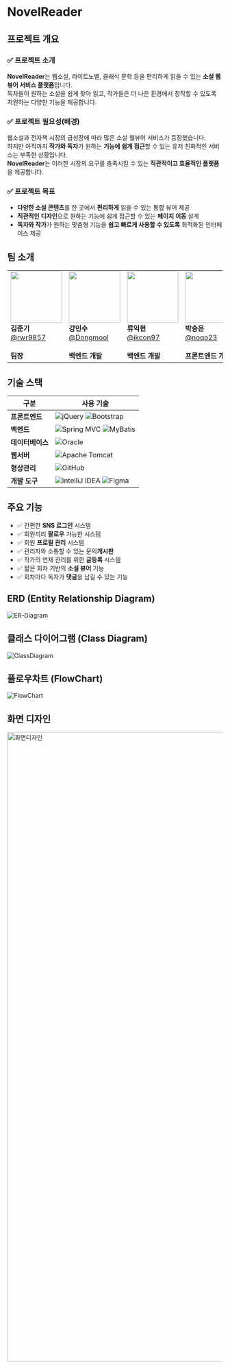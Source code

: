 # NovelReader

## 프로젝트 개요

### ✅ **프로젝트 소개**  
**NovelReader**는 웹소설, 라이트노벨, 클래식 문학 등을 편리하게 읽을 수 있는 **소설 웹뷰어 서비스 플랫폼**입니다.  
독자들이 원하는 소설을 쉽게 찾아 읽고, 작가들은 더 나은 환경에서 창작할 수 있도록 지원하는 다양한 기능을 제공합니다.

### ✅ **프로젝트 필요성(배경)**  
웹소설과 전자책 시장의 급성장에 따라 많은 소설 웹뷰어 서비스가 등장했습니다.  
하지만 아직까지 **작가와 독자**가 원하는 **기능에 쉽게 접근**할 수 있는 유저 친화적인 서비스는 부족한 상황입니다.  
**NovelReader**는 이러한 시장의 요구를 충족시킬 수 있는 **직관적이고 효율적인 플랫폼**을 제공합니다.

### ✅ **프로젝트 목표**  
- **다양한 소설 콘텐츠**를 한 곳에서 **편리하게** 읽을 수 있는 통합 뷰어 제공  
- **직관적인 디자인**으로 원하는 기능에 쉽게 접근할 수 있는 **페이지 이동** 설계  
- **독자와 작가**가 원하는 맞춤형 기능을 **쉽고 빠르게 사용할 수 있도록** 최적화된 인터페이스 제공


## 팀 소개

|  |  |  |  |  |
|--|--|--|--|--|
| <img src="https://avatars.githubusercontent.com/u/74402423?v=4" width="120"/><br/>**김준기**<br/>[@rwr9857](https://github.com/rwr9857)<br/><br/>**팀장** | <img src="https://avatars.githubusercontent.com/u/77829975?v=4" width="120"/><br/>**강민수**<br/>[@Dongmool](https://github.com/Dongmool)<br/><br/>**백엔드 개발**| <img src="https://avatars.githubusercontent.com/u/67631164?v=4" width="120"/><br/>**류익현**<br/>[@ikcon97](https://github.com/ikcon97)<br/><br/>**백엔드 개발**| <img src="https://avatars.githubusercontent.com/u/96859074?v=4" width="120"/><br/>**박승은**<br/>[@noqo23](https://github.com/noqo23)<br/><br/>**프론트엔드 개발**| <img src="https://avatars.githubusercontent.com/u/96814509?v=4" width="120"/><br/>**안태균**<br/>[@taekyun01](https://github.com/taekyun01)<br/><br/>**프론트엔드 개발**|


## 기술 스택

| 구분  | 사용 기술   |
|------|-----------|
| **프론트엔드** | ![jQuery](https://img.shields.io/badge/jQuery-%230769AD?style=for-the-badge&logo=jquery&logoColor=white) ![Bootstrap](https://img.shields.io/badge/Bootstrap-7952B3?style=for-the-badge&logo=bootstrap&logoColor=white) |
| **백엔드** | ![Spring MVC](https://img.shields.io/badge/Spring%20MVC-6DB33F?style=for-the-badge&logo=spring&logoColor=white) ![MyBatis](https://img.shields.io/badge/MyBatis-DB0000?style=for-the-badge&logoColor=white) |
| **데이터베이스** | ![Oracle](https://img.shields.io/badge/Oracle-F80000?style=for-the-badge&logo=oracle&logoColor=white) |
| **웹서버** | ![Apache Tomcat](https://img.shields.io/badge/Apache%20Tomcat-F8DC75?style=for-the-badge&logo=apachetomcat&logoColor=black) |
| **형상관리** | ![GitHub](https://img.shields.io/badge/GitHub-181717?style=for-the-badge&logo=github&logoColor=white) |
| **개발 도구** | ![IntelliJ IDEA](https://img.shields.io/badge/IntelliJ%20IDEA-000000?style=for-the-badge&logo=intellijidea&logoColor=white) ![Figma](https://img.shields.io/badge/Figma-F24E1E?style=for-the-badge&logo=figma&logoColor=white) |


## 주요 기능

- ✅ 간편한 **SNS 로그인** 시스템
- ✅ 회원끼리 **팔로우** 가능한 시스템
- ✅ 회원 **프로필 관리** 시스템
- ✅ 관리자와 소통할 수 있는 문의**게시판**
- ✅ 작가의 연재 관리를 위한 **글등록** 시스템
- ✅ 짧은 회차 기반의 **소설 뷰어** 기능
- ✅ 회차마다 독자가 **댓글**을 남길 수 있는 기능

## ERD (Entity Relationship Diagram)

![ER-Diagram](https://github.com/rwr9857/novelreader/assets/74402423/b4761a4b-d39f-4827-b6db-646f398ba56d)

## 클래스 다이어그램 (Class Diagram)

![ClassDiagram](https://github.com/rwr9857/novelreader/assets/74402423/a63267aa-5937-4f45-bc60-4c63d1ea7c03)

## 플로우차트 (FlowChart)

![FlowChart](https://github.com/user-attachments/assets/b118ca0a-a18f-4416-92b4-641e284ec320)


## 화면 디자인

<img width="1470" alt="화면디자인" src="https://github.com/user-attachments/assets/22d83d21-d0b9-4047-b3b9-d24b00e73dc2" />





